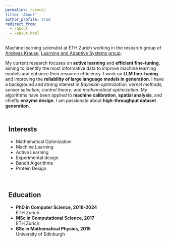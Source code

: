 ```yaml
---
permalink: /about/
title: "About"
author_profile: true
redirect_from: 
  - /about
  - /about.html
---
```

<p>Machine learning scienstist at ETH Zurich working in the research group of 
<a href="https://las.inf.ethz.ch/krausea" target="_blank" rel="noopener">Andreas Krause</a>, 
<a href="https://las.inf.ethz.ch/" target="_blank" rel="noopener">Learning and Adaptive Systems group</a>. 
<p>
  My current research focuses on <strong>active learning</strong> and <strong>efficient fine-tuning</strong>, aiming to identify the most informative data to improve machine learning models and enhance their resource efficiency. I work on <strong>LLM fine-tuning</strong> and improving the <strong>reliability of large language models in generation</strong>. I have a background and strong interest in 
  <em>Bayesian optimization, kernel methods, sensor selection, control theory</em>, and 
  <em>mathematical optimization</em>. My algorithms have been applied to 
  <strong>machine calibration</strong>, <strong>spatial analysis</strong>, and chiefly <strong>enzyme design</strong>. 
  I am passionate about <strong>high-throughput dataset generation</strong>.
</p>



<style>
  .two-columns {
    display: flex;
    flex-wrap: wrap;
  }
  .two-columns > div {
    flex: 1 1 50%; /* Ensures each div takes up half the space */
    padding: 10px; /* Optional: Adds some space around the content */
  }
</style>

<div class="two-columns">
    <div>
        <h2>Interests</h2>
        <ul>
            <li>Mathematical Optimization</li>
            <li>Machine Learning</li>
            <li>Active Learning</li>
            <li>Experimental design</li>
            <li>Bandit Algorithms</li>
            <li>Protein Design</li>
        </ul>
    </div>
    <div>
        <h2>Education</h2>
        <ul>
            <li><strong>PhD in Computer Science, 2018-2024</strong><br>ETH Zurich</li>
            <li><strong>MSc in Computational Science, 2017</strong><br>ETH Zurich</li>
            <li><strong>BSc in Mathematical Physics, 2015</strong><br>University of Edinburgh</li>
        </ul>
    </div>
</div>